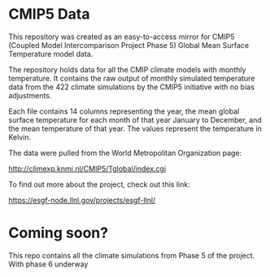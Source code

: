 # CMIP5 Data

This repository was created as an easy-to-access mirror for CMIP5 (Coupled Model Intercomparison Project Phase 5) Global Mean Surface Temperature model data. 

The repository holds data for all the CMIP climate models with monthly temperature. It contains the raw output of monthly simulated temperature data from the 422 climate simulations by the CMIP5 initiative with no bias adjustments.

Each file contains 14 columns representing the year, the mean global surface temperature for each month of that year January to December, and the mean temperature of that year. The values represent the temperature in Kelvin.

The data were pulled from the World Metropolitan Organization page:

http://climexp.knmi.nl/CMIP5/Tglobal/index.cgi

To find out more about the project, check out this link:

https://esgf-node.llnl.gov/projects/esgf-llnl/

# Coming soon?

This repo contains all the climate simulations from Phase 5 of the project. With phase 6 underway